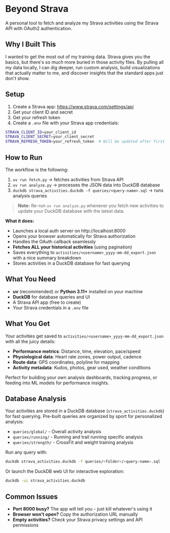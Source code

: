 # Beyond Strava

A personal tool to fetch and analyze my Strava activities using the Strava API with OAuth2 authentication.

## Why I Built This

I wanted to get the most out of my training data. Strava gives you the basics, but there's so much more buried in those activity files. By pulling all my data locally, I can dig deeper, run custom analysis, build visualizations that actually matter to me, and discover insights that the standard apps just don't show.

## Setup

1. Create a Strava app: https://www.strava.com/settings/api
2. Get your client ID and secret
3. Get your refresh token
4. Create a `.env` file with your Strava app credentials:

```bash
STRAVA_CLIENT_ID=your_client_id
STRAVA_CLIENT_SECRET=your_client_secret
STRAVA_REFRESH_TOKEN=your_refresh_token  # Will be updated after first auth
```

## How to Run

The workflow is the following:

1. `uv run fetch.py` → fetches activities from Strava API
2. `uv run analyze.py` → processes the JSON data into DuckDB database
3. `duckdb strava_activities.duckdb -f queries/<query-name>.sql` → runs analysis queries

> **Note:** Re-run `uv run analyze.py` whenever you fetch new activities to update your DuckDB database with the latest data.

**What it does:**

- Launches a local auth server on http://localhost:8000
- Opens your browser automatically for Strava authorization
- Handles the OAuth callback seamlessly
- **Fetches ALL your historical activities** (using pagination)
- Saves everything to `activities/<username>_yyyy-mm-dd_export.json` with a nice summary breakdown
- Stores activities in a DuckDB database for fast querying

## What You Need

- **uv** (recommended) or **Python 3.11+** installed on your machine
- **DuckDB** for database queries and UI
- A Strava API app (free to create)
- Your Strava credentials in a `.env` file

## What You Get

Your activities get saved to `activities/<username>_yyyy-mm-dd_export.json` with all the juicy details:

- **Performance metrics**: Distance, time, elevation, pace/speed
- **Physiological data**: Heart rate zones, power output, cadence
- **Route data**: GPS coordinates, polyline for mapping
- **Activity metadata**: Kudos, photos, gear used, weather conditions

Perfect for building your own analysis dashboards, tracking progress, or feeding into ML models for performance insights.

## Database Analysis

Your activities are stored in a DuckDB database (`strava_activities.duckdb`) for fast querying. Pre-built queries are organized by sport for personalized analysis:

- `queries/global/` - Overall activity analysis
- `queries/running/` - Running and trail running specific analysis  
- `queries/strength/` - CrossFit and weight training analysis

Run any query with:
```bash
duckdb strava_activities.duckdb -f queries/<folder>/<query-name>.sql
```

Or launch the DuckDB web UI for interactive exploration:
```bash
duckdb -ui strava_activities.duckdb
```

## Common Issues

- **Port 8000 busy?** The app will tell you - just kill whatever's using it
- **Browser won't open?** Copy the authorization URL manually
- **Empty activities?** Check your Strava privacy settings and API permissions
